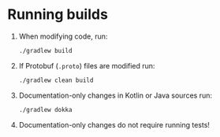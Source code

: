 # Running builds

1. When modifying code, run:
   ```bash
   ./gradlew build
   ```

2. If Protobuf (`.proto`) files are modified run:
   ```bash
   ./gradlew clean build
   ```

3. Documentation-only changes in Kotlin or Java sources run:
   ```bash
   ./gradlew dokka
   ```
   
4. Documentation-only changes do not require running tests!
